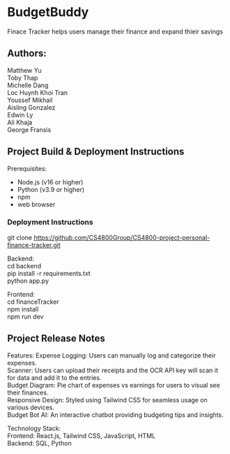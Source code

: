# BudgetBuddy
Finace Tracker helps users manage their finance and expand thieir savings

## Authors:
  Matthew Yu  
  Toby Thap  
  Michelle Dang  
  Loc Huynh 
  Khoi Tran  
  Youssef Mikhail  
  Aisling Gonzalez  
  Edwin Ly   
  Ali Khaja  
  George Fransis  
  
## Project Build & Deployment Instructions
Prerequisites: 
  - Node.js (v16 or higher)
  - Python (v3.9 or higher)
  - npm
  - web browser

### Deployment Instructions

git clone <https://github.com/CS4800Group/CS4800-project-personal-finance-tracker.git>

Backend:  
cd backend  
pip install -r requirements.txt  
python app.py  

Frontend:  
cd financeTracker  
npm install  
npm run dev  

## Project Release Notes
Features:
  Expense Logging: Users can manually log and categorize their expenses.  
  Scanner: Users can upload their receipts and the OCR API key will scan it for data and add it to the entries.  
  Budget Diagram: Pie chart of expenses vs earnings for users to visual see their finances.  
  Responsive Design: Styled using Tailwind CSS for seamless usage on various devices.  
  Budget Bot AI: An interactive chatbot providing budgeting tips and insights.  
  
Technology Stack:  
  Frontend: React.js, Tailwind CSS, JavaScript, HTML  
  Backend: SQL, Python  


